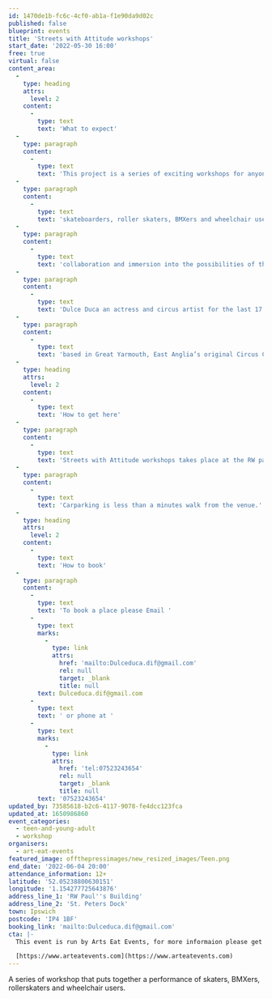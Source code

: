 ```yaml
---
id: 1470de1b-fc6c-4cf0-ab1a-f1e90da9d02c
published: false
blueprint: events
title: 'Streets with Attitude workshops'
start_date: '2022-05-30 16:00'
free: true
virtual: false
content_area:
  -
    type: heading
    attrs:
      level: 2
    content:
      -
        type: text
        text: 'What to expect'
  -
    type: paragraph
    content:
      -
        type: text
        text: 'This project is a series of exciting workshops for anyone on wheels;'
  -
    type: paragraph
    content:
      -
        type: text
        text: 'skateboarders, roller skaters, BMXers and wheelchair users. This is an opportunity for creative'
  -
    type: paragraph
    content:
      -
        type: text
        text: 'collaboration and immersion into the possibilities of the world on wheels. This project is led by'
  -
    type: paragraph
    content:
      -
        type: text
        text: 'Dulce Duca an actress and circus artist for the last 17 years, originally from Portugal, she is'
  -
    type: paragraph
    content:
      -
        type: text
        text: 'based in Great Yarmouth, East Anglia’s original Circus Capital.'
  -
    type: heading
    attrs:
      level: 2
    content:
      -
        type: text
        text: 'How to get here'
  -
    type: paragraph
    content:
      -
        type: text
        text: 'Streets with Attitude workshops takes place at the RW paul building at St Peter''s Dock'
  -
    type: paragraph
    content:
      -
        type: text
        text: 'Carparking is less than a minutes walk from the venue.'
  -
    type: heading
    attrs:
      level: 2
    content:
      -
        type: text
        text: 'How to book'
  -
    type: paragraph
    content:
      -
        type: text
        text: 'To book a place please Email '
      -
        type: text
        marks:
          -
            type: link
            attrs:
              href: 'mailto:Dulceduca.dif@gmail.com'
              rel: null
              target: _blank
              title: null
        text: Dulceduca.dif@gmail.com
      -
        type: text
        text: ' or phone at '
      -
        type: text
        marks:
          -
            type: link
            attrs:
              href: 'tel:07523243654'
              rel: null
              target: _blank
              title: null
        text: '07523243654'
updated_by: 73585618-b2c6-4117-9078-fe4dcc123fca
updated_at: 1650986860
event_categories:
  - teen-and-young-adult
  - workshop
organisers:
  - art-eat-events
featured_image: offthepressimages/new_resized_images/Teen.png
end_date: '2022-06-04 20:00'
attendance_information: 12+
latitude: '52.05238800630151'
longitude: '1.154277725643876'
address_line_1: 'RW Paul''s Building'
address_line_2: 'St. Peters Dock'
town: Ipswich
postcode: 'IP4 1BF'
booking_link: 'mailto:Dulceduca.dif@gmail.com'
cta: |-
  This event is run by Arts Eat Events, for more informaion please get in touch via:

  [https://www.arteatevents.com](https://www.arteatevents.com)
---
```

A series of workshop that puts together a performance of skaters, BMXers, rollerskaters and wheelchair users.